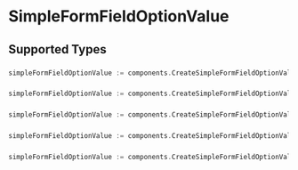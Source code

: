 # SimpleFormFieldOptionValue


## Supported Types

### 

```go
simpleFormFieldOptionValue := components.CreateSimpleFormFieldOptionValueStr(string{/* values here */})
```

### 

```go
simpleFormFieldOptionValue := components.CreateSimpleFormFieldOptionValueInteger(int64{/* values here */})
```

### 

```go
simpleFormFieldOptionValue := components.CreateSimpleFormFieldOptionValueNumber(float64{/* values here */})
```

### 

```go
simpleFormFieldOptionValue := components.CreateSimpleFormFieldOptionValueBoolean(bool{/* values here */})
```

### 

```go
simpleFormFieldOptionValue := components.CreateSimpleFormFieldOptionValueArrayOf5([]components.Five{/* values here */})
```

